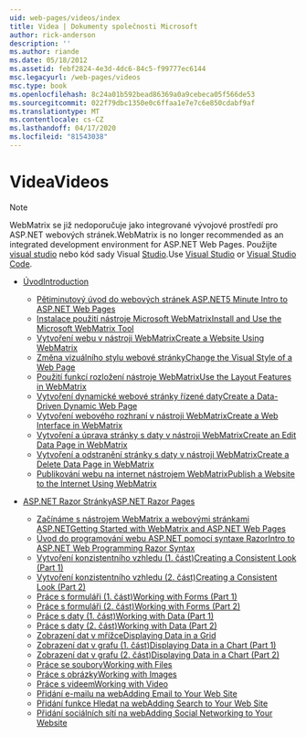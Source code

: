 ```yaml
---
uid: web-pages/videos/index
title: Videa | Dokumenty společnosti Microsoft
author: rick-anderson
description: ''
ms.author: riande
ms.date: 05/18/2012
ms.assetid: febf2824-4e3d-4dc6-84c5-f99777ec6144
msc.legacyurl: /web-pages/videos
msc.type: book
ms.openlocfilehash: 8c24a01b592bead86369a0a9cebeca05f566de53
ms.sourcegitcommit: 022f79dbc1350e0c6ffaa1e7e7c6e850cdabf9af
ms.translationtype: MT
ms.contentlocale: cs-CZ
ms.lasthandoff: 04/17/2020
ms.locfileid: "81543038"
---
```

# <a name="videos"></a><span data-ttu-id="f054c-102">Videa</span><span class="sxs-lookup"><span data-stu-id="f054c-102">Videos</span></span>

> [!NOTE] 
> <span data-ttu-id="f054c-103">WebMatrix se již nedoporučuje jako integrované vývojové prostředí pro ASP.NET webových stránek.</span><span class="sxs-lookup"><span data-stu-id="f054c-103">WebMatrix is no longer recommended as an integrated development environment for ASP.NET Web Pages.</span></span> <span data-ttu-id="f054c-104">Použijte [visual studio](xref:web-pages/overview/getting-started/program-asp-net-web-pages-in-visual-studio) nebo kód sady Visual [Studio](https://code.visualstudio.com/).</span><span class="sxs-lookup"><span data-stu-id="f054c-104">Use [Visual Studio](xref:web-pages/overview/getting-started/program-asp-net-web-pages-in-visual-studio) or [Visual Studio Code](https://code.visualstudio.com/).</span></span>

- [<span data-ttu-id="f054c-105">Úvod</span><span class="sxs-lookup"><span data-stu-id="f054c-105">Introduction</span></span>](introduction/index.md)

    - [<span data-ttu-id="f054c-106">Pětiminutový úvod do webových stránek ASP.NET</span><span class="sxs-lookup"><span data-stu-id="f054c-106">5 Minute Intro to ASP.NET Web Pages</span></span>](introduction/5-minute-introduction-to-aspnet-web-pages.md)
    - [<span data-ttu-id="f054c-107">Instalace použití nástroje Microsoft WebMatrix</span><span class="sxs-lookup"><span data-stu-id="f054c-107">Install and Use the Microsoft WebMatrix Tool</span></span>](introduction/install-and-use-the-microsoft-webmatrix-tool.md)
    - [<span data-ttu-id="f054c-108">Vytvoření webu v nástroji WebMatrix</span><span class="sxs-lookup"><span data-stu-id="f054c-108">Create a Website Using WebMatrix</span></span>](introduction/create-a-website-using-webmatrix.md)
    - [<span data-ttu-id="f054c-109">Změna vizuálního stylu webové stránky</span><span class="sxs-lookup"><span data-stu-id="f054c-109">Change the Visual Style of a Web Page</span></span>](introduction/change-the-visual-style-of-a-web-page.md)
    - [<span data-ttu-id="f054c-110">Použití funkcí rozložení nástroje WebMatrix</span><span class="sxs-lookup"><span data-stu-id="f054c-110">Use the Layout Features in WebMatrix</span></span>](introduction/use-the-layout-features-in-webmatrix.md)
    - [<span data-ttu-id="f054c-111">Vytvoření dynamické webové stránky řízené daty</span><span class="sxs-lookup"><span data-stu-id="f054c-111">Create a Data-Driven Dynamic Web Page</span></span>](introduction/create-a-data-driven-dynamic-web-page.md)
    - [<span data-ttu-id="f054c-112">Vytvoření webového rozhraní v nástroji WebMatrix</span><span class="sxs-lookup"><span data-stu-id="f054c-112">Create a Web Interface in WebMatrix</span></span>](introduction/create-a-web-interface-in-webmatrix.md)
    - [<span data-ttu-id="f054c-113">Vytvoření a úprava stránky s daty v nástroji WebMatrix</span><span class="sxs-lookup"><span data-stu-id="f054c-113">Create an Edit Data Page in WebMatrix</span></span>](introduction/create-an-edit-data-page-in-webmatrix.md)
    - [<span data-ttu-id="f054c-114">Vytvoření a odstranění stránky s daty v nástroji WebMatrix</span><span class="sxs-lookup"><span data-stu-id="f054c-114">Create a Delete Data Page in WebMatrix</span></span>](introduction/create-a-delete-data-page-in-webmatrix.md)
    - [<span data-ttu-id="f054c-115">Publikování webu na internet nástrojem WebMatrix</span><span class="sxs-lookup"><span data-stu-id="f054c-115">Publish a Website to the Internet Using WebMatrix</span></span>](introduction/publish-a-website-to-the-internet-using-webmatrix.md)
- [<span data-ttu-id="f054c-116">ASP.NET Razor Stránky</span><span class="sxs-lookup"><span data-stu-id="f054c-116">ASP.NET Razor Pages</span></span>](aspnet-razor-pages/index.md)

    - [<span data-ttu-id="f054c-117">Začínáme s nástrojem WebMatrix a webovými stránkami ASP.NET</span><span class="sxs-lookup"><span data-stu-id="f054c-117">Getting Started with WebMatrix and ASP.NET Web Pages</span></span>](aspnet-razor-pages/getting-started-with-webmatrix-and-aspnet-web-pages.md)
    - [<span data-ttu-id="f054c-118">Úvod do programování webu ASP.NET pomocí syntaxe Razor</span><span class="sxs-lookup"><span data-stu-id="f054c-118">Intro to ASP.NET Web Programming Razor Syntax</span></span>](aspnet-razor-pages/introduction-to-aspnet-web-programming-using-the-razor-syntax.md)
    - [<span data-ttu-id="f054c-119">Vytvoření konzistentního vzhledu (1. část)</span><span class="sxs-lookup"><span data-stu-id="f054c-119">Creating a Consistent Look (Part 1)</span></span>](aspnet-razor-pages/creating-a-consistent-look-part-1.md)
    - [<span data-ttu-id="f054c-120">Vytvoření konzistentního vzhledu (2. část)</span><span class="sxs-lookup"><span data-stu-id="f054c-120">Creating a Consistent Look (Part 2)</span></span>](aspnet-razor-pages/creating-a-consistent-look-part-2.md)
    - [<span data-ttu-id="f054c-121">Práce s formuláři (1. část)</span><span class="sxs-lookup"><span data-stu-id="f054c-121">Working with Forms (Part 1)</span></span>](aspnet-razor-pages/working-with-forms-part-1.md)
    - [<span data-ttu-id="f054c-122">Práce s formuláři (2. část)</span><span class="sxs-lookup"><span data-stu-id="f054c-122">Working with Forms (Part 2)</span></span>](aspnet-razor-pages/working-with-forms-part-2.md)
    - [<span data-ttu-id="f054c-123">Práce s daty (1. část)</span><span class="sxs-lookup"><span data-stu-id="f054c-123">Working with Data (Part 1)</span></span>](aspnet-razor-pages/working-with-data-part-1.md)
    - [<span data-ttu-id="f054c-124">Práce s daty (2. část)</span><span class="sxs-lookup"><span data-stu-id="f054c-124">Working with Data (Part 2)</span></span>](aspnet-razor-pages/working-with-data-part-2.md)
    - [<span data-ttu-id="f054c-125">Zobrazení dat v mřížce</span><span class="sxs-lookup"><span data-stu-id="f054c-125">Displaying Data in a Grid</span></span>](aspnet-razor-pages/displaying-data-in-a-grid.md)
    - [<span data-ttu-id="f054c-126">Zobrazení dat v grafu (1. část)</span><span class="sxs-lookup"><span data-stu-id="f054c-126">Displaying Data in a Chart (Part 1)</span></span>](aspnet-razor-pages/displaying-data-in-a-chart-part-1.md)
    - [<span data-ttu-id="f054c-127">Zobrazení dat v grafu (2. část)</span><span class="sxs-lookup"><span data-stu-id="f054c-127">Displaying Data in a Chart (Part 2)</span></span>](aspnet-razor-pages/displaying-data-in-a-chart-part-2.md)
    - [<span data-ttu-id="f054c-128">Práce se soubory</span><span class="sxs-lookup"><span data-stu-id="f054c-128">Working with Files</span></span>](aspnet-razor-pages/working-with-files.md)
    - [<span data-ttu-id="f054c-129">Práce s obrázky</span><span class="sxs-lookup"><span data-stu-id="f054c-129">Working with Images</span></span>](aspnet-razor-pages/working-with-images.md)
    - [<span data-ttu-id="f054c-130">Práce s videem</span><span class="sxs-lookup"><span data-stu-id="f054c-130">Working with Video</span></span>](aspnet-razor-pages/working-with-video.md)
    - [<span data-ttu-id="f054c-131">Přidání e-mailu na web</span><span class="sxs-lookup"><span data-stu-id="f054c-131">Adding Email to Your Web Site</span></span>](aspnet-razor-pages/adding-email-to-your-web-site.md)
    - [<span data-ttu-id="f054c-132">Přidání funkce Hledat na web</span><span class="sxs-lookup"><span data-stu-id="f054c-132">Adding Search to Your Web Site</span></span>](aspnet-razor-pages/adding-search-to-your-web-site.md)
    - [<span data-ttu-id="f054c-133">Přidání sociálních sítí na web</span><span class="sxs-lookup"><span data-stu-id="f054c-133">Adding Social Networking to Your Website</span></span>](aspnet-razor-pages/adding-social-networking-to-your-website.md)
